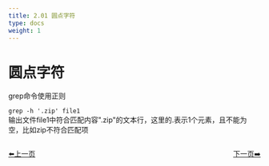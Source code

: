 ```yaml
---
title: 2.01 圆点字符
type: docs
weight: 1
---
```


#  圆点字符    

grep命令使用正则   

`grep -h '.zip' file1`   
输出文件file1中符合匹配内容".zip"的文本行，这里的.表示1个元素，且不能为空，比如zip不符合匹配项   


<div style="display: flex;justify-content: space-between;align-items: center;">
<p><a href="https://books.linuxwt.com/linuxwtbash/ChapterTwo/">⬅️上一页</a></p>
<p><a href="https://books.linuxwt.com/linuxwtbash/ChapterTwo/Regular_Mao/">下一页➡️</a></p>
</div>